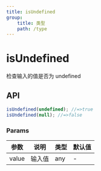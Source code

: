 ```yaml
---
title: isUndefined
group:
    title: 类型
    path: /type
---
```


# isUndefined

检查输入的值是否为 undefined

## API

```ts
isUndefined(undefined); //=>true
isUndefined(null); //=>false
```

### Params

| 参数  | 说明   | 类型 | 默认值 |
| ----- | ------ | ---- | ------ |
| value | 输入值 | any  | -      |
